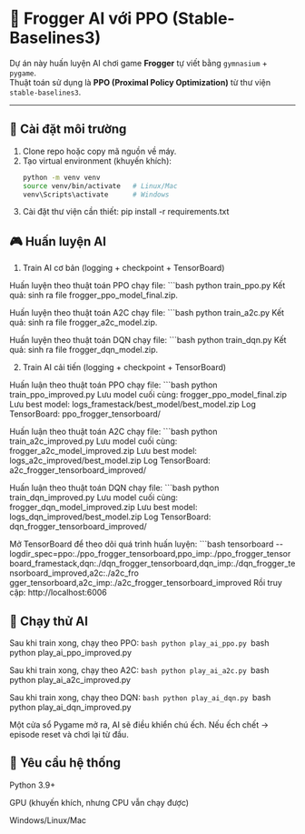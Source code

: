 # 🐸 Frogger AI với PPO (Stable-Baselines3)

Dự án này huấn luyện AI chơi game **Frogger** tự viết bằng `gymnasium` + `pygame`.  
Thuật toán sử dụng là **PPO (Proximal Policy Optimization)** từ thư viện `stable-baselines3`.

---

## 🚀 Cài đặt môi trường

1. Clone repo hoặc copy mã nguồn về máy.  
2. Tạo virtual environment (khuyến khích):
   ```bash
   python -m venv venv
   source venv/bin/activate   # Linux/Mac
   venv\Scripts\activate      # Windows
3. Cài đặt thư viện cần thiết:
   pip install -r requirements.txt

## 🎮 Huấn luyện AI
1. Train AI cơ bản (logging + checkpoint + TensorBoard)

Huấn luyện theo thuật toán PPO chạy file:
    ```bash
    python train_ppo.py
Kết quả: sinh ra file frogger_ppo_model_final.zip.

Huấn luyện theo thuật toán A2C chạy file:
    ```bash
    python train_a2c.py
Kết quả: sinh ra file frogger_a2c_model.zip.

Huấn luyện theo thuật toán DQN chạy file:
    ```bash
    python train_dqn.py
Kết quả: sinh ra file frogger_dqn_model.zip.

2. Train AI cải tiến (logging + checkpoint + TensorBoard)

Huấn luận theo thuật toán PPO chạy file:
    ```bash
    python train_ppo_improved.py
Lưu model cuối cùng: frogger_ppo_model_final.zip
Lưu best model: logs_framestack/best_model/best_model.zip
Log TensorBoard: ppo_frogger_tensorboard/

Huấn luận theo thuật toán A2C chạy file:
    ```bash
    python train_a2c_improved.py
Lưu model cuối cùng: frogger_a2c_model_improved.zip
Lưu best model: logs_a2c_improved/best_model.zip
Log TensorBoard: a2c_frogger_tensorboard_improved/

Huấn luận theo thuật toán DQN chạy file:
    ```bash
    python train_dqn_improved.py
Lưu model cuối cùng: frogger_dqn_model_improved.zip
Lưu best model: logs_dqn_improved/best_model.zip
Log TensorBoard: dqn_frogger_tensorboard_improved/

Mở TensorBoard để theo dõi quá trình huấn luyện:
    ```bash
    tensorboard --logdir_spec=ppo:./ppo_frogger_tensorboard,ppo_imp:./ppo_frogger_tensorboard_framestack,dqn:./dqn_frogger_tensorboard,dqn_imp:./dqn_frogger_tensorboard_improved,a2c:./a2c_fro
    gger_tensorboard,a2c_imp:./a2c_frogger_tensorboard_improved
Rồi truy cập: http://localhost:6006

## 🎥 Chạy thử AI
Sau khi train xong, chạy theo PPO:
    ```bash
    python play_ai_ppo.py
    ```bash
    python play_ai_ppo_improved.py

Sau khi train xong, chạy theo A2C:
    ```bash
    python play_ai_a2c.py
    ```bash
    python play_ai_a2c_improved.py

Sau khi train xong, chạy theo DQN:
    ```bash
    python play_ai_dqn.py
    ```bash
    python play_ai_dqn_improved.py

Một cửa sổ Pygame mở ra, AI sẽ điều khiển chú ếch.
Nếu ếch chết → episode reset và chơi lại từ đầu.

## 📌 Yêu cầu hệ thống
Python 3.9+

GPU (khuyến khích, nhưng CPU vẫn chạy được)

Windows/Linux/Mac